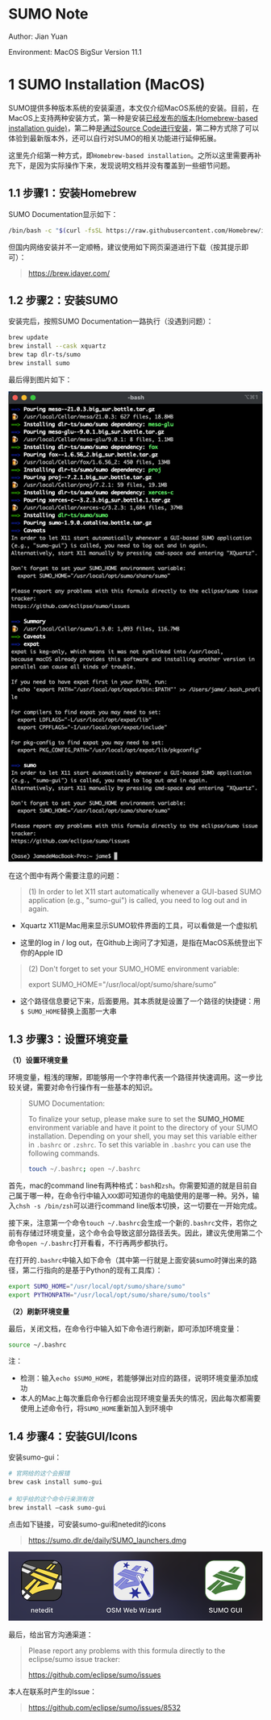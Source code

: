 # SUMO Note

Author: Jian Yuan

Environment: MacOS BigSur Version 11.1

# 1 SUMO Installation (MacOS)

SUMO提供多种版本系统的安装渠道，本文仅介绍MacOS系统的安装。目前，在MacOS上支持两种安装方式，第一种是安装[已经发布的版本(Homebrew-based installation guide)](https://sumo.dlr.de/docs/Installing/index.html#macos)，第二种是[通过Source Code进行安装](https://sumo.dlr.de/docs/Installing/MacOS_Build.html)，第二种方式除了可以体验到最新版本外，还可以自行对SUMO的相关功能进行延伸拓展。

这里先介绍第一种方式，即`Homebrew-based installation`。之所以这里需要再补充下，是因为实际操作下来，发现说明文档并没有覆盖到一些细节问题。

## 1.1 **步骤1**：安装Homebrew

SUMO Documentation显示如下：

```bash
/bin/bash -c "$(curl -fsSL https://raw.githubusercontent.com/Homebrew/install/master/install.sh)"
```

但国内网络安装并不一定顺畅，建议使用如下网页渠道进行下载（按其提示即可）：

> https://brew.idayer.com/



## 1.2 **步骤2**：安装SUMO

安装完后，按照SUMO Documentation一路执行（没遇到问题）：

```bash
brew update
brew install --cask xquartz
brew tap dlr-ts/sumo
brew install sumo
```

最后得到图片如下：

![sumo installation](images/installation.png)

在这个图中有两个需要注意的问题：

> (1) In order to let X11 start automatically whenever a GUI-based SUMO application (e.g., "sumo-gui") is called, you need to log out and in again. 

- Xquartz X11是Mac用来显示SUMO软件界面的工具，可以看做是一个虚拟机

- 这里的log in / log out，在Github上询问了才知道，是指在MacOS系统登出下你的Apple ID

> (2) Don't forget to set your SUMO_HOME environment variable: 
>
> export SUMO_HOME="/usr/local/opt/sumo/share/sumo”

- 这个路径信息要记下来，后面要用。其本质就是设置了一个路径的快捷键：用`$ SUMO_HOME`替换上面那一大串

## 1.3 **步骤3**：设置环境变量

**（1）设置环境变量**

环境变量，粗浅的理解，即能够用一个字符串代表一个路径并快速调用。这一步比较关键，需要对命令行操作有一些基本的知识。

> SUMO Documentation: 
>
> To finalize your setup, please make sure to set the **SUMO_HOME** environment variable and have it point to the directory of your SUMO installation. Depending on your shell, you may set this variable either in `.bashrc` or `.zshrc`. To set this variable in `.bashrc` you can use the following commands.
>
> ```bash
> touch ~/.bashrc; open ~/.bashrc
> ```

首先，mac的command line有两种格式：`bash`和`zsh`。你需要知道的就是目前自己属于哪一种，在命令行中输入`XXX`即可知道你的电脑使用的是哪一种。另外，输入`chsh -s /bin/zsh`可以进行command line版本切换，这一切要在一开始完成。

接下来，注意第一个命令`touch ~/.bashrc`会生成一个新的`.bashrc`文件，若你之前有存储过环境变量，这个命令会导致这部分路径丢失。因此，建议先使用第二个命令`open ~/.bashrc`打开看看，不行再两步都执行。

在打开的`.bashrc`中输入如下命令（其中第一行就是上面安装sumo时弹出来的路径，第二行指向的是基于Python的现有工具库）：

```bash
export SUMO_HOME="/usr/local/opt/sumo/share/sumo"
export PYTHONPATH="/usr/local/opt/sumo/share/sumo/tools"
```

**（2）刷新环境变量**

最后，关闭文档，在命令行中输入如下命令进行刷新，即可添加环境变量：

```bash
source ~/.bashrc
```

注：

- 检测：输入`echo $SUMO_HOME`，若能够弹出对应的路径，说明环境变量添加成功
- 本人的Mac上每次重启命令行都会出现环境变量丢失的情况，因此每次都需要使用上述命令行，将`SUMO_HOME`重新加入到环境中



## 1.4 步骤4：安装GUI/Icons

安装sumo-gui：

```bash
# 官网给的这个会报错
brew cask install sumo-gui

# 知乎给的这个命令行亲测有效
brew install —cask sumo-gui
```

点击如下链接，可安装sumo-gui和netedit的icons

> https://sumo.dlr.de/daily/SUMO_launchers.dmg

![sumo_launchers](images/sumo_launchers.png)

最后，给出官方沟通渠道：

> Please report any problems with this formula directly to the eclipse/sumo issue tracker:
>
> https://github.com/eclipse/sumo/issues

本人在联系时产生的Issue：

> https://github.com/eclipse/sumo/issues/8532


